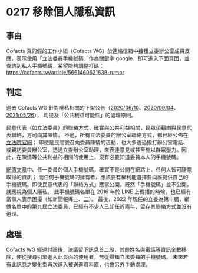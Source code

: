 # 0217 移除個人隱私資訊

## 事由

Cofacts 真的假的工作小組（Cofacts WG）於連絡信箱中接獲立委辦公室成員反應，表示使用「立法委員手機號碼」作為關鍵字 google，即可進入下面頁面，並查詢到私人手機號碼，希望能夠調整打碼：
https://cofacts.tw/article/5661460621638-rumor

## 判定

過去 Cofacts WG 針對隱私相關的下架公告（[2020/06/10](https://github.com/cofacts/takedowns/blob/master/2020/0610-privacy.md)、[2020/09/04](https://github.com/cofacts/takedowns/blob/master/2020/0904-privacy.md)、[2021/05/26](https://github.com/cofacts/takedowns/blob/master/2021/0526-privacy.md)），
均提及「公共利益可能性」的處理原則。

民意代表（如立法委員）的聯絡方式，確實與公共利益相關，民眾須藉由與民意代表聯絡，方可向其陳情。
不過，所有立法委員的辦公室聯絡方式，都已經公佈在[立法院官網](https://www.ly.gov.tw/Pages/List.aspx?nodeid=109)；
即使是民間號召向委員陳情的活動，也大多透過撥打辦公室電話、或親訪委員辦公室，透過立委辦公室助理，來表達意見或甚至施以群眾壓力。因此，在陳情等公共利益的相關的使用上，沒有必要知道委員本人的手機號碼。

[網傳文章](https://cofacts.tw/article/5661460621638-rumor)中、任一委員的個人手機號碼，確實不是公開在網路上、任何人皆可隨意取得的資訊；
而任何手機號碼的擁有者，應該要有權利能選擇要向誰提供自己的手機號碼。即使民意代表的「聯絡方式」應當公開，既然「手機號碼」並不公開，就應視為個人隱私。
此手機號碼名單在 2016 年於 LINE 上傳播的時候，也已經有當事人表示困擾（如新聞報導[一](https://www.chinatimes.com/newspapers/20160228000280-260508?chdtv)、[二](https://news.ltn.com.tw/news/politics/breakingnews/1614846)）。
最後，2022 年現任的立委為第十屆，網傳名單中的第九屆立法委員，已經有不少人已卸任近兩年，留存其聯絡方式並沒有道理。

## 處理

Cofacts WG 經過[討論](https://g0v.hackmd.io/xsDcMPySQM69vA0xHO8_dA#%E9%81%AE%E9%99%A4%E9%9B%BB%E8%A9%B1)後，決議留下訊息首二段，其餘姓名與電話等資訊全數移除，使從搜尋引擎進入此頁面的使用者，無從得知立法委員的手機號碼。
未來若有此訊息之變化型再次進入被送進資料庫，也會另外手動處理。
